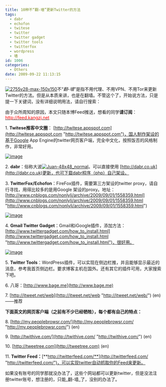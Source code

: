 ```yaml
---
title: 10种不“翻-墙”更新Twitter的方法
tags:
  - dabr
  - echofon
  - twitese
  - twitter
  - twitter gadget
  - twitter tools
  - twitterfox
  - wordpress
  - 墙
id: 1006
categories:
  - Others
date: 2009-09-22 11:13:15
---
```


[![2755v28-max-150x150](http://kangzj.net/wp-content/uploads/images/200909/Twitter_13A50/2755v28max150x150_thumb.png "2755v28-max-150x150")](http://kangzj.net/wp-content/uploads/images/200909/Twitter_13A50/2755v28max150x150.png)不“_翻-墙_”是指不用代理、不用VPN、不用Tor来更新Twitter的方法。但是从本质来讲，也是在翻墙。不管这个了，开始说方法，只是提一下关键词，没有详细说明用法，请自行搜索：

由于众所周知的原因，本文只随本博Feed推送，想看的同学**请订阅**：[<span style="color: #ff0000;">http://feed.kangzj.net</span>](http://feed.kangzj.net)

1\. **Twitese推客中文圈**： [http://twitese.appspot.com](http://twitese.appspot.com "http://twitese.appspot.com")，国人制作架设的基于Google App Engine的twitter网页客户端，完全中文化，按照饭否的风格制作，非常好用。

[![image](http://kangzj.net/wp-content/uploads/images/200909/Twitter_13A50/image_thumb.png "image")](http://kangzj.net/wp-content/uploads/images/200909/Twitter_13A50/image.png)

2\. **dabr**：俗称大波[![Juan-48x48_normal](http://kangzj.net/wp-content/uploads/images/200909/Twitter_13A50/Juan48x48_normal_thumb.png "Juan-48x48_normal")](http://kangzj.net/wp-content/uploads/images/200909/Twitter_13A50/Juan48x48_normal.png)。可以直接使用 [http://dabr.co.uk](http://dabr.co.uk)更新，也可下载dabr程序（php）自己架设。

3\. **TwitterFox/Echofon**：FireFox插件，需要第三方架设的twitter proxy，请自行寻找，用得比较多的是用Google 架设的proxy。地址：[http://www.cnblogs.com/nonlyli/archive/2009/09/01/1558359.html](http://www.cnblogs.com/nonlyli/archive/2009/09/01/1558359.html "http://www.cnblogs.com/nonlyli/archive/2009/09/01/1558359.html")

[![image](http://kangzj.net/wp-content/uploads/images/200909/Twitter_13A50/image_thumb_3.png "image")](http://kangzj.net/wp-content/uploads/images/200909/Twitter_13A50/image_3.png)

4\. **Gmail Twitter Gadget**：Gmail和iGoogle插件，添加方法：[http://www.twittergadget.com/how_to_install.html](http://www.twittergadget.com/how_to_install.html "http://www.twittergadget.com/how_to_install.html")，很好用。

[![image](http://kangzj.net/wp-content/uploads/images/200909/Twitter_13A50/image_thumb_4.png "image")](http://kangzj.net/wp-content/uploads/images/200909/Twitter_13A50/image_4.png)

5\. **Twitter Tools**：WordPress插件，可以实现在侧边栏推，并且能够显示最近的消息，参考我首页侧边栏。要求博客主机在国外。还有其它的插件可用，大家搜索下吧。

6\. 八哥：[http://www.bage.me](http://www.bage.me)

7\. [http://itweet.net/web](http://itweet.net/web "http://itweet.net/web/") (en) ——推荐

**下面英文的网页客户端（之前有不少已经牺牲），每个都有自己的特点：**

8\. [http://my.peoplebrowsr.com/](http://my.peoplebrowsr.com/ "http://my.peoplebrowsr.com/") (en)

9\. [http://twithive.com/](http://twithive.com/ "http://twithive.com/") (en)

10\. [http://tweetree.com](http://tweetree.com) (en)

11\. **Twitter Feed：**[**http://twitterfeed.com/**](http://twitterfeed.com/ "http://twitterfeed.com/")，可以实现twitter自动抓取你的Feed来更新。

如果没有账号的同学那就没办法了，这些个网站都可以更新twitter，但是没法注册twitter账号，想注册的，只能_翻-墙_了，没别的办法了。